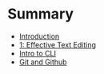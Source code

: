 # Summary

* [Introduction](README.md)
* [1: Effective Text Editing](w1_d1_effective_text_editing.md)
* [Intro to CLI](w1_d2_intro_to_cli.md)
* [Git and Github](w1_d2_git_and_github.md)

